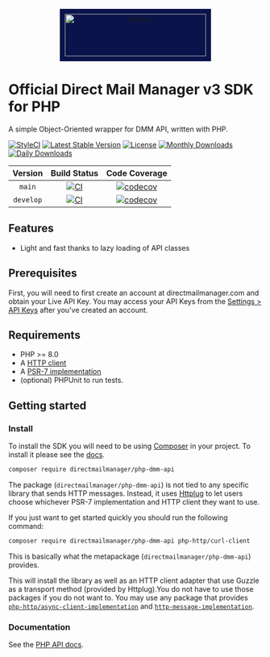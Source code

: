 <p align="center">
  <a href="https://directmailmanager.com/?utm_source=github&utm_medium=logo" target="_blank">
    <img src="https://directmailmanager.com/wp-content/themes/dmm-2021/dist/images/dmm-logo.svg" alt="Sentry" width="280" height="84" style="background-color:#0B144A;padding:10px">
  </a>
</p>

# Official Direct Mail Manager v3 SDK for PHP

A simple Object-Oriented wrapper for DMM API, written with PHP.

[![StyleCI](https://github.styleci.io/repos/7548986/shield?style=shield)](https://github.styleci.io/repos/7548986/shield?style=plastic)
[![Latest Stable Version](http://poser.pugx.org/directmailmanager/php-dmm-api/v)](https://packagist.org/packages/directmailmanager/php-dmm-api)
[![License](http://poser.pugx.org/directmailmanager/php-dmm-api/license)](https://packagist.org/packages/directmailmanager/php-dmm-api)
[![Monthly Downloads](http://poser.pugx.org/directmailmanager/php-dmm-api/d/monthly)](https://packagist.org/packages/directmailmanager/php-dmm-api)
[![Daily Downloads](http://poser.pugx.org/directmailmanager/php-dmm-api/d/daily)](https://packagist.org/packages/directmailmanager/php-dmm-api)

|  Version  |                                                                                Build Status                                                                                |                                                                       Code Coverage                                                                        |
|:---------:|:--------------------------------------------------------------------------------------------------------------------------------------------------------------------------:|:----------------------------------------------------------------------------------------------------------------------------------------------------------:|
|  `main`   |  [![CI](https://github.com/webgurus-eu/php-dmm-api/actions/workflows/ci.yml/badge.svg?branch=main)](https://github.com/webgurus-eu/php-dmm-api/actions/workflows/ci.yml)   |  [![codecov](https://codecov.io/gh/webgurus-eu/php-dmm-api/branch/main/graph/badge.svg?token=G01NP1ZPNW)](https://codecov.io/gh/webgurus-eu/php-dmm-api)   |
| `develop` | [![CI](https://github.com/webgurus-eu/php-dmm-api/actions/workflows/ci.yml/badge.svg?branch=develop)](https://github.com/webgurus-eu/php-dmm-api/actions/workflows/ci.yml) | [![codecov](https://codecov.io/gh/webgurus-eu/php-dmm-api/branch/develop/graph/badge.svg?token=G01NP1ZPNW)](https://codecov.io/gh/webgurus-eu/php-dmm-api) |


## Features

* Light and fast thanks to lazy loading of API classes

## Prerequisites

First, you will need to first create an account at directmailmanager.com and obtain your Live API Key.
You may access your API Keys from the [Settings > API Keys](https://app.directmailmanager.com/settings/api-keys/) after you've created an account.


## Requirements

* PHP >= 8.0
* A [HTTP client](https://packagist.org/providers/php-http/client-implementation)
* A [PSR-7 implementation](https://packagist.org/providers/psr/http-message-implementation)
* (optional) PHPUnit to run tests.

## Getting started

### Install

To install the SDK you will need to be using [Composer]([https://getcomposer.org/)
in your project. To install it please see the [docs](https://getcomposer.org/download/). </br>

```bash
composer require directmailmanager/php-dmm-api
```

The package (`directmailmanager/php-dmm-api`) is not tied to any specific library that sends HTTP messages. Instead,
it uses [Httplug](https://github.com/php-http/httplug) to let users choose whichever
PSR-7 implementation and HTTP client they want to use.

If you just want to get started quickly you should run the following command:

```bash
composer require directmailmanager/php-dmm-api php-http/curl-client 
```

This is basically what the metapackage (`directmailmanager/php-dmm-api`) provides.

This will install the library as well as an HTTP client adapter that use Guzzle as a transport
method (provided by Httplug).You do not have to use those
packages if you do not want to. You may
use any package that provides [`php-http/async-client-implementation`](https://packagist.org/providers/php-http/async-client-implementation)
and [`http-message-implementation`](https://packagist.org/providers/psr/http-message-implementation).

### Documentation

See the [PHP API docs](https://apidocs.directmailmanager.com/docs/dmm-v3-api/).
